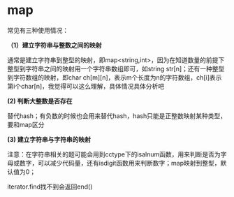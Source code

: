 # map

常见有三种使用情况：

**（1）建立字符串与整数之间的映射**

​	通常是建立字符串到整型的映射，即map<string,int>，因为在知道数量的前提下整型到字符串之间的映射用一个字符串数组即可，如string str[n]；还有一种整型到字符数组的映射，即char ch[m][n]，表示m个长度为n的字符数组，ch[i]表示第i个char[n]，我觉得可以这么理解，具体情况具体分析吧

**(2) 判断大整数是否存在**

​	替代hash；有负数的时候也会用来替代hash，hash只能是正整数映射某种类型，要和map区分

**(3) 建立字符串与字符串的映射**



注意：在字符串相关的题可能会用到cctype下的isalnum函数，用来判断是否为字母或数字，可以减少代码量，还有isdigit函数用来判断数字；map映射到整型，默认值为0；

iterator.find找不到会返回end()
